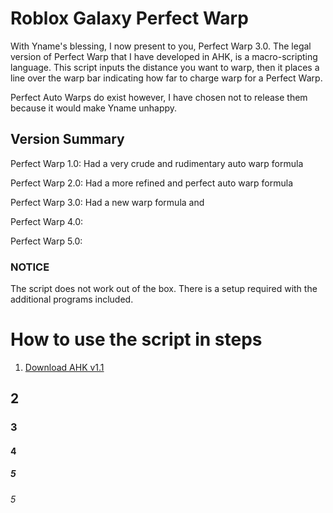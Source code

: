 # Roblox Galaxy Perfect Warp
With Yname's blessing, I now present to you, Perfect Warp 3.0. The legal version of Perfect Warp that I have developed in AHK, is a macro-scripting language. This script inputs the distance you want to warp, then it places a line over the warp bar indicating how far to charge warp for a Perfect Warp.

Perfect Auto Warps do exist however, I have chosen not to release them because it would make Yname unhappy.

## Version Summary
Perfect Warp 1.0: Had a very crude and rudimentary auto warp formula

Perfect Warp 2.0: Had a more refined and perfect auto warp formula

Perfect Warp 3.0: Had a new warp formula and 

Perfect Warp 4.0: 

Perfect Warp 5.0: 

### NOTICE 
The script does not work out of the box. There is a setup required with the additional programs included.

# How to use the script in steps
1. [Download AHK v1.1](https://www.autohotkey.com/)
## 2
### 3
#### 4
##### 5
###### 5
